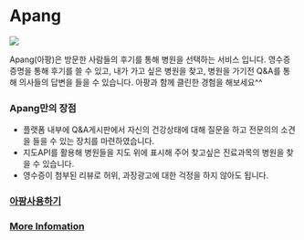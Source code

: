 # Apang

<img src="https://user-images.githubusercontent.com/69062156/147795642-494015b2-37ed-40b6-a16a-ef74a1c3866f.png"></img>

Apang(아팡)은 방문한 사람들의 후기를 통해 병원을 선택하는 서비스 입니다. 영수증 증명을 통해 후기를 쓸 수 있고, 내가 가고 싶은 병원을 찾고, 병원을 가기전 Q&A를 통해 의사들의 답변을 들을 수 있습니다. 아팡과 함께 클린한 경험을 해보세요^^

### Apang만의 장점

* 플랫폼 내부에 Q&A게시판에서 자신의 건강상태에 대해 질문을 하고 전문의의 소견을 들을 수 있는 장치를 마련하였습니다.
* 지도API를 활용해 병원들을 지도 위에 표시해 주어 찾고싶은 진료과목의 병원을 찾을 수 있습니다.
* 영수증이 첨부된 리뷰로 허위, 과장광고에 대한 걱정을 하지 않아도 됩니다.

### [아팡사용하기]()
### [More Infomation](https://github.com/codestates/Apang/wiki)
